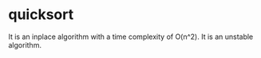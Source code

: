 # quicksort

It is an inplace algorithm with a time complexity of O(n^2). It is an unstable algorithm.
